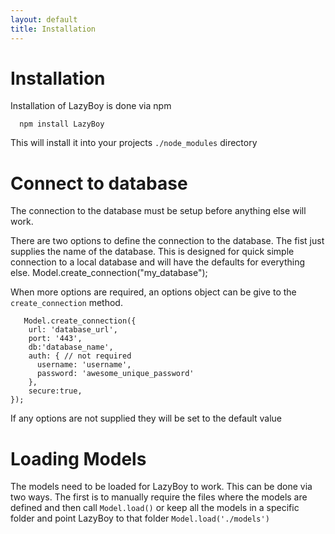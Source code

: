 ```yaml
---
layout: default
title: Installation
---
```


Installation
============

Installation of LazyBoy is done via npm

      npm install LazyBoy

This will install it into your projects `./node_modules` directory


Connect to database
===================

The connection to the database must be setup before anything else will work.

There are two options to define the connection to the database. The fist just supplies the name of the database. This is designed for quick simple connection to a local database and will have the defaults for everything else.
      Model.create_connection("my_database");

When more options are required, an options object can be give to the `create_connection` method.

       Model.create_connection({
        url: 'database_url',
        port: '443',
        db:'database_name',
        auth: { // not required
          username: 'username',
          password: 'awesome_unique_password'
        },
        secure:true,
    });

If any options are not supplied they will be set to the default value


Loading Models
==============

The models need to be loaded for LazyBoy to work. This can be done via two ways. The first is to manually require the files where the models are defined and then call `Model.load()` or 
keep all the models in a specific folder and point LazyBoy to that folder `Model.load('./models')`


<br />
<br />
